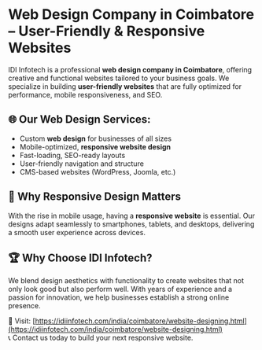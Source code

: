 # Web Design Company in Coimbatore – User-Friendly & Responsive Websites

IDI Infotech is a professional **web design company in Coimbatore**, offering creative and functional websites tailored to your business goals. We specialize in building **user-friendly websites** that are fully optimized for performance, mobile responsiveness, and SEO.

## 🌐 Our Web Design Services:
- Custom **web design** for businesses of all sizes
- Mobile-optimized, **responsive website design**
- Fast-loading, SEO-ready layouts
- User-friendly navigation and structure
- CMS-based websites (WordPress, Joomla, etc.)

## 📱 Why Responsive Design Matters
With the rise in mobile usage, having a **responsive website** is essential. Our designs adapt seamlessly to smartphones, tablets, and desktops, delivering a smooth user experience across devices.

## 🏆 Why Choose IDI Infotech?
We blend design aesthetics with functionality to create websites that not only look good but also perform well. With years of experience and a passion for innovation, we help businesses establish a strong online presence.

🔗 Visit: [https://idiinfotech.com/india/coimbatore/website-designing.html](https://idiinfotech.com/india/coimbatore/website-designing.html)  
📞 Contact us today to build your next responsive website.
